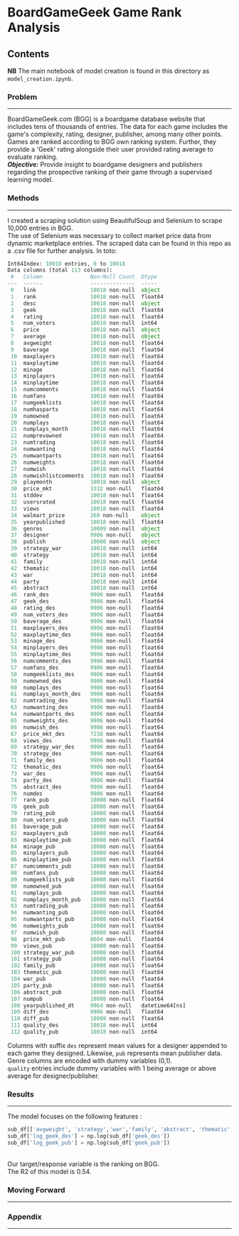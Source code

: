 # BoardGameGeek Game Rank Analysis
## Contents 
**NB** The main notebook of model creation is found in this directory as `model_creation.ipynb`.
### **Problem**
-------------------------------
BoardGameGeek.com (BGG) is a boardgame database website that includes tens of thousands of entries. The data for each game includes the game's complexity, rating, designer, publisher, among many other points. Games are ranked according to BGG own ranking system. Further, they provide a 'Geek' rating alongside their user provided rating average to evaluate ranking. <br>
***Objective:*** Provide insight to boardgame designers and publishers regarding the prospective ranking of their game through a supervised learning model. 
### **Methods**
----------------------------
I created a scraping solution using BeautifulSoup and Selenium to scrape 10,000 entries in BGG.<br>
The use of Selenium was necessary to collect market price data from dynamic marketplace entries. 
The scraped data can be found in this repo as a .csv file for further analysis. 
In toto: 
``` python
Int64Index: 10018 entries, 0 to 10018
Data columns (total 113 columns):
 #   Column               Non-Null Count  Dtype         
---  ------               --------------  -----         
 0   link                 10018 non-null  object        
 1   rank                 10018 non-null  float64       
 2   desc                 10018 non-null  object        
 3   geek                 10018 non-null  float64       
 4   rating               10018 non-null  float64       
 5   num_voters           10018 non-null  int64         
 6   price                10018 non-null  object        
 7   average              10018 non-null  object        
 8   avgweight            10018 non-null  float64       
 9   baverage             10018 non-null  float64       
 10  maxplayers           10018 non-null  float64       
 11  maxplaytime          10018 non-null  float64       
 12  minage               10018 non-null  float64       
 13  minplayers           10018 non-null  float64       
 14  minplaytime          10018 non-null  float64       
 15  numcomments          10018 non-null  float64       
 16  numfans              10018 non-null  float64       
 17  numgeeklists         10018 non-null  float64       
 18  numhasparts          10018 non-null  float64       
 19  numowned             10018 non-null  float64       
 20  numplays             10018 non-null  float64       
 21  numplays_month       10018 non-null  float64       
 22  numprevowned         10018 non-null  float64       
 23  numtrading           10018 non-null  float64       
 24  numwanting           10018 non-null  float64       
 25  numwantparts         10018 non-null  float64       
 26  numweights           10018 non-null  float64       
 27  numwish              10018 non-null  float64       
 28  numwishlistcomments  10018 non-null  float64       
 29  playmonth            10018 non-null  object        
 30  price_mkt            3332 non-null   float64       
 31  stddev               10018 non-null  float64       
 32  usersrated           10018 non-null  float64       
 33  views                10018 non-null  float64       
 34  walmart_price        260 non-null    object        
 35  yearpublished        10018 non-null  float64       
 36  genres               10009 non-null  object        
 37  designer             9906 non-null   object        
 38  publish              10008 non-null  object        
 39  strategy_war         10018 non-null  int64         
 40  strategy             10018 non-null  int64         
 41  family               10018 non-null  int64         
 42  thematic             10018 non-null  int64         
 43  war                  10018 non-null  int64         
 44  party                10018 non-null  int64         
 45  abstract             10018 non-null  int64         
 46  rank_des             9906 non-null   float64       
 47  geek_des             9906 non-null   float64       
 48  rating_des           9906 non-null   float64       
 49  num_voters_des       9906 non-null   float64       
 50  baverage_des         9906 non-null   float64       
 51  maxplayers_des       9906 non-null   float64       
 52  maxplaytime_des      9906 non-null   float64       
 53  minage_des           9906 non-null   float64       
 54  minplayers_des       9906 non-null   float64       
 55  minplaytime_des      9906 non-null   float64       
 56  numcomments_des      9906 non-null   float64       
 57  numfans_des          9906 non-null   float64       
 58  numgeeklists_des     9906 non-null   float64       
 59  numowned_des         9906 non-null   float64       
 60  numplays_des         9906 non-null   float64       
 61  numplays_month_des   9906 non-null   float64       
 62  numtrading_des       9906 non-null   float64       
 63  numwanting_des       9906 non-null   float64       
 64  numwantparts_des     9906 non-null   float64       
 65  numweights_des       9906 non-null   float64       
 66  numwish_des          9906 non-null   float64       
 67  price_mkt_des        7238 non-null   float64       
 68  views_des            9906 non-null   float64       
 69  strategy_war_des     9906 non-null   float64       
 70  strategy_des         9906 non-null   float64       
 71  family_des           9906 non-null   float64       
 72  thematic_des         9906 non-null   float64       
 73  war_des              9906 non-null   float64       
 74  party_des            9906 non-null   float64       
 75  abstract_des         9906 non-null   float64       
 76  numdes               9906 non-null   float64       
 77  rank_pub             10008 non-null  float64       
 78  geek_pub             10008 non-null  float64       
 79  rating_pub           10008 non-null  float64       
 80  num_voters_pub       10008 non-null  float64       
 81  baverage_pub         10008 non-null  float64       
 82  maxplayers_pub       10008 non-null  float64       
 83  maxplaytime_pub      10008 non-null  float64       
 84  minage_pub           10008 non-null  float64       
 85  minplayers_pub       10008 non-null  float64       
 86  minplaytime_pub      10008 non-null  float64       
 87  numcomments_pub      10008 non-null  float64       
 88  numfans_pub          10008 non-null  float64       
 89  numgeeklists_pub     10008 non-null  float64       
 90  numowned_pub         10008 non-null  float64       
 91  numplays_pub         10008 non-null  float64       
 92  numplays_month_pub   10008 non-null  float64       
 93  numtrading_pub       10008 non-null  float64       
 94  numwanting_pub       10008 non-null  float64       
 95  numwantparts_pub     10008 non-null  float64       
 96  numweights_pub       10008 non-null  float64       
 97  numwish_pub          10008 non-null  float64       
 98  price_mkt_pub        8604 non-null   float64       
 99  views_pub            10008 non-null  float64       
 100 strategy_war_pub     10008 non-null  float64       
 101 strategy_pub         10008 non-null  float64       
 102 family_pub           10008 non-null  float64       
 103 thematic_pub         10008 non-null  float64       
 104 war_pub              10008 non-null  float64       
 105 party_pub            10008 non-null  float64       
 106 abstract_pub         10008 non-null  float64       
 107 numpub               10008 non-null  float64       
 108 yearpublished_dt     9964 non-null   datetime64[ns]
 109 diff_des             9906 non-null   float64       
 110 diff_pub             10008 non-null  float64       
 111 quality_des          10018 non-null  int64         
 112 quality_pub          10018 non-null  int64   
 ```
 
 Columns with suffix `des` represent mean values for a designer appended to each game they designed. Likewise, `pub` represents mean publisher data. <br>
 Genre columns are encoded with dummy variables (0,1). <br>
 `quality` entries include dummy variables with 1 being average or above average for designer/publisher. 
 
### **Results**
----------------------------
The model focuses on the following features : <br>
```python
sub_df[['avgweight', 'strategy','war','family', 'abstract', 'thematic', 'geek_des', 'geek_pub']]
sub_df['log_geek_des'] = np.log(sub_df['geek_des'])
sub_df['log_geek_pub'] = np.log(sub_df['geek_pub'])
```
<br>
Our target/response variable is the ranking on BGG. <br>
The R2 of this model is 0.54.


### **Moving Forward**
----------------------------

### **Appendix** 
----------------------------



